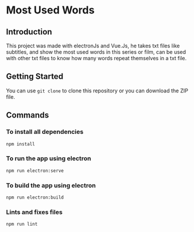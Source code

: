 # Most Used Words

## Introduction

This project was made with electronJs and Vue.Js, he takes txt files like subtitles, and show the most used words in this series or film, can be used with other txt files
to know how many words repeat themselves in a txt file.

## Getting Started

You can use ``` git clone ``` to clone this repository or you can download the ZIP file.

## Commands


### To install all dependencies
```
npm install
```

### To run the app using electron
```
npm run electron:serve
```

### To build the app using electron
```
npm run electron:build
```

### Lints and fixes files
```
npm run lint
```
